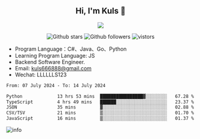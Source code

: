 <h2 align="center"> Hi, I'm Kuls 👋 </h2>
<p align="center">
    <p align="center">
        <img src=" https://avatars.githubusercontent.com/u/42165104?s=460&u=5c7fbf0bce7d4b38a15a44676e6f64b529e47598&v=4"/>
    </p>
    <p align="center">
      <img src="https://img.shields.io/github/stars/hellokuls?style=social" alt="Github stars" />
      <img src="https://img.shields.io/github/followers/hellokuls?style=social" alt="Github followers" />
      <img src="https://visitor-badge.glitch.me/badge?page_id=hellokuls.readme" alt="vistors" />
    </p>
</p>

- Program Language：C#、Java、Go、Python
- Learning Program Language: JS
- Backend Software Engineer.
- Email: kuls666888@gmail.com
- Wechat: LLLLLLS123

<!--START_SECTION:waka-->

```txt
From: 07 July 2024 - To: 14 July 2024

Python             13 hrs 53 mins  ████████████████▓░░░░░░░░   67.28 %
TypeScript         4 hrs 49 mins   ██████░░░░░░░░░░░░░░░░░░░   23.37 %
JSON               35 mins         ▓░░░░░░░░░░░░░░░░░░░░░░░░   02.88 %
CSV/TSV            21 mins         ▒░░░░░░░░░░░░░░░░░░░░░░░░   01.70 %
JavaScript         16 mins         ▒░░░░░░░░░░░░░░░░░░░░░░░░   01.37 %
```

<!--END_SECTION:waka-->

![info](https://github-readme-stats.vercel.app/api?username=hellokuls&show_icons=true&count_private=true&hide=prs&theme=default_repocard)



